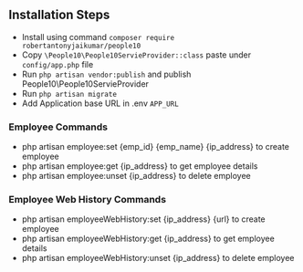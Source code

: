 ## Installation Steps
- Install using command `composer require robertantonyjaikumar/people10`
- Copy `\People10\People10ServieProvider::class` paste under `config/app.php` file
- Run `php artisan vendor:publish` and publish People10\People10ServieProvider
- Run `php artisan migrate`
- Add Application base URL in .env `APP_URL`

### Employee Commands
- php artisan employee:set {emp_id} {emp_name} {ip_address} to create employee
- php artisan employee:get {ip_address} to get employee details
- php artisan employee:unset {ip_address} to delete employee

### Employee Web History Commands
- php artisan employeeWebHistory:set {ip_address} {url}  to create employee
- php artisan employeeWebHistory:get {ip_address} to get employee details
- php artisan employeeWebHistory:unset {ip_address} to delete employee
